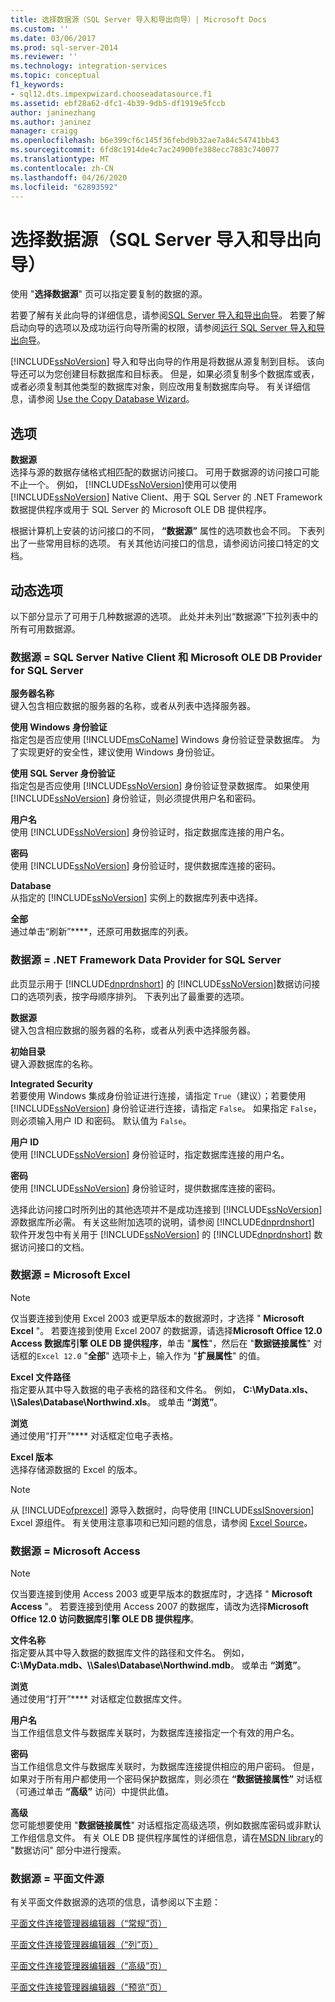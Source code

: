 ```yaml
---
title: 选择数据源（SQL Server 导入和导出向导）| Microsoft Docs
ms.custom: ''
ms.date: 03/06/2017
ms.prod: sql-server-2014
ms.reviewer: ''
ms.technology: integration-services
ms.topic: conceptual
f1_keywords:
- sql12.dts.impexpwizard.chooseadatasource.f1
ms.assetid: ebf28a62-dfc1-4b39-9db5-df1919e5fccb
author: janinezhang
ms.author: janinez
manager: craigg
ms.openlocfilehash: b6e399cf6c145f36febd9b32ae7a84c54741bb43
ms.sourcegitcommit: 6fd8c1914de4c7ac24900fe388ecc7883c740077
ms.translationtype: MT
ms.contentlocale: zh-CN
ms.lasthandoff: 04/26/2020
ms.locfileid: "62893592"
---
```

# <a name="choose-a-data-source-sql-server-import-and-export-wizard"></a>选择数据源（SQL Server 导入和导出向导）
  使用 "**选择数据源**" 页可以指定要复制的数据的源。  
  
 若要了解有关此向导的详细信息，请参阅[SQL Server 导入和导出向导](import-and-export-data-with-the-sql-server-import-and-export-wizard.md)。 若要了解启动向导的选项以及成功运行向导所需的权限，请参阅[运行 SQL Server 导入和导出向导](start-the-sql-server-import-and-export-wizard.md)。  
  
 [!INCLUDE[ssNoVersion](../../includes/ssnoversion-md.md)] 导入和导出向导的作用是将数据从源复制到目标。 该向导还可以为您创建目标数据库和目标表。 但是，如果必须复制多个数据库或表，或者必须复制其他类型的数据库对象，则应改用复制数据库向导。 有关详细信息，请参阅 [Use the Copy Database Wizard](../../relational-databases/databases/use-the-copy-database-wizard.md)。  
  
## <a name="options"></a>选项  
 **数据源**  
 选择与源的数据存储格式相匹配的数据访问接口。 可用于数据源的访问接口可能不止一个。 例如， [!INCLUDE[ssNoVersion](../../includes/ssnoversion-md.md)]使用可以使用[!INCLUDE[ssNoVersion](../../includes/ssnoversion-md.md)] Native Client、用于 SQL Server 的 .NET Framework 数据提供程序或用于 SQL Server 的 Microsoft OLE DB 提供程序。  
  
 根据计算机上安装的访问接口的不同， **“数据源”** 属性的选项数也会不同。 下表列出了一些常用目标的选项。 有关其他访问接口的信息，请参阅访问接口特定的文档。  
  
## <a name="dynamic-options"></a>动态选项  
 以下部分显示了可用于几种数据源的选项。 此处并未列出“数据源”下拉列表中的所有可用数据源。  
  
### <a name="data-source--sql-server-native-client-and-microsoft-ole-db-provider-for-sql-server"></a>数据源 = SQL Server Native Client 和 Microsoft OLE DB Provider for SQL Server  
 **服务器名称**  
 键入包含相应数据的服务器的名称，或者从列表中选择服务器。  
  
 **使用 Windows 身份验证**  
 指定包是否应使用 [!INCLUDE[msCoName](../../includes/msconame-md.md)] Windows 身份验证登录数据库。 为了实现更好的安全性，建议使用 Windows 身份验证。  
  
 **使用 SQL Server 身份验证**  
 指定包是否应使用 [!INCLUDE[ssNoVersion](../../includes/ssnoversion-md.md)] 身份验证登录数据库。 如果使用 [!INCLUDE[ssNoVersion](../../includes/ssnoversion-md.md)] 身份验证，则必须提供用户名和密码。  
  
 **用户名**  
 使用 [!INCLUDE[ssNoVersion](../../includes/ssnoversion-md.md)] 身份验证时，指定数据库连接的用户名。  
  
 **密码**  
 使用 [!INCLUDE[ssNoVersion](../../includes/ssnoversion-md.md)] 身份验证时，提供数据库连接的密码。  
  
 **Database**  
 从指定的 [!INCLUDE[ssNoVersion](../../includes/ssnoversion-md.md)] 实例上的数据库列表中选择。  
  
 **全部**  
 通过单击“刷新”****，还原可用数据库的列表。  
  
### <a name="data-source--net-framework-data-provider-for-sql-server"></a>数据源 = .NET Framework Data Provider for SQL Server  
 此页显示用于 [!INCLUDE[dnprdnshort](../../includes/dnprdnshort-md.md)] 的 [!INCLUDE[ssNoVersion](../../includes/ssnoversion-md.md)]数据访问接口的选项列表，按字母顺序排列。 下表列出了最重要的选项。  
  
 **数据源**  
 键入包含相应数据的服务器的名称，或者从列表中选择服务器。  
  
 **初始目录**  
 键入源数据库的名称。  
  
 **Integrated Security**  
 若要使用 Windows 集成身份验证进行连接，请指定 `True`（建议）；若要使用 [!INCLUDE[ssNoVersion](../../includes/ssnoversion-md.md)] 身份验证进行连接，请指定 `False`。 如果指定 `False`，则必须输入用户 ID 和密码。 默认值为 `False`。  
  
 **用户 ID**  
 使用 [!INCLUDE[ssNoVersion](../../includes/ssnoversion-md.md)] 身份验证时，指定数据库连接的用户名。  
  
 **密码**  
 使用 [!INCLUDE[ssNoVersion](../../includes/ssnoversion-md.md)] 身份验证时，提供数据库连接的密码。  
  
 选择此访问接口时所列出的其他选项并不是成功连接到 [!INCLUDE[ssNoVersion](../../includes/ssnoversion-md.md)] 源数据库所必需。 有关这些附加选项的说明，请参阅 [!INCLUDE[dnprdnshort](../../includes/dnprdnshort-md.md)] 软件开发包中有关用于 [!INCLUDE[ssNoVersion](../../includes/ssnoversion-md.md)] 的 [!INCLUDE[dnprdnshort](../../includes/dnprdnshort-md.md)] 数据访问接口的文档。  
  
### <a name="data-source--microsoft-excel"></a>数据源 = Microsoft Excel  
  
> [!NOTE]  
>  仅当要连接到使用 Excel 2003 或更早版本的数据源时，才选择 " **Microsoft Excel** "。 若要连接到使用 Excel 2007 的数据源，请选择**Microsoft Office 12.0 Access 数据库引擎 OLE DB 提供程序**，单击 "**属性**"，然后在 "**数据链接属性**" 对话框的`Excel 12.0` "**全部**" 选项卡上，输入作为 "**扩展属性**" 的值。  
  
 **Excel 文件路径**  
 指定要从其中导入数据的电子表格的路径和文件名。 例如， **C:\MyData.xls、 \\\Sales\Database\Northwind.xls**。 或单击 **“浏览”**。  
  
 **浏览**  
 通过使用“打开”**** 对话框定位电子表格。  
  
 **Excel 版本**  
 选择存储源数据的 Excel 的版本。  
  
> [!NOTE]  
>  从 [!INCLUDE[ofprexcel](../../includes/ofprexcel-md.md)] 源导入数据时，向导使用 [!INCLUDE[ssISnoversion](../../includes/ssisnoversion-md.md)] Excel 源组件。 有关使用注意事项和已知问题的信息，请参阅 [Excel Source](../data-flow/excel-source.md)。  
  
### <a name="data-source--microsoft-access"></a>数据源 = Microsoft Access  
  
> [!NOTE]  
>  仅当要连接到使用 Access 2003 或更早版本的数据库时，才选择 " **Microsoft Access** "。 若要连接到使用 Access 2007 的数据库，请改为选择**Microsoft Office 12.0 访问数据库引擎 OLE DB 提供程序**。  
  
 **文件名称**  
 指定要从其中导入数据的数据库文件的路径和文件名。 例如，**C:\MyData.mdb、\\\Sales\Database\Northwind.mdb**。 或单击 **“浏览”**。  
  
 **浏览**  
 通过使用“打开”**** 对话框定位数据库文件。  
  
 **用户名**  
 当工作组信息文件与数据库关联时，为数据库连接指定一个有效的用户名。  
  
 **密码**  
 当工作组信息文件与数据库关联时，为数据库连接提供相应的用户密码。 但是，如果对于所有用户都使用一个密码保护数据库，则必须在 **“数据链接属性”** 对话框（可通过单击 **“高级”** 访问）中提供此值。  
  
 **高级**  
 您可能想要使用 "**数据链接属性**" 对话框指定高级选项，例如数据库密码或非默认工作组信息文件。 有关 OLE DB 提供程序属性的详细信息，请在[MSDN library](https://go.microsoft.com/fwlink/?linkid=62553)的 "数据访问" 部分中进行搜索。  
  
### <a name="data-source--flat-file-source"></a>数据源 = 平面文件源  
 有关平面文件数据源的选项的信息，请参阅以下主题：  
  
 [平面文件连接管理器编辑器（“常规”页）](../general-page-of-integration-services-designers-options.md)  
  
 [平面文件连接管理器编辑器（“列”页）](../flat-file-connection-manager-editor-columns-page.md)  
  
 [平面文件连接管理器编辑器（“高级”页）](../flat-file-connection-manager-editor-advanced-page.md)  
  
 [平面文件连接管理器编辑器（“预览”页）](../flat-file-connection-manager-editor-preview-page.md)  
  
  
